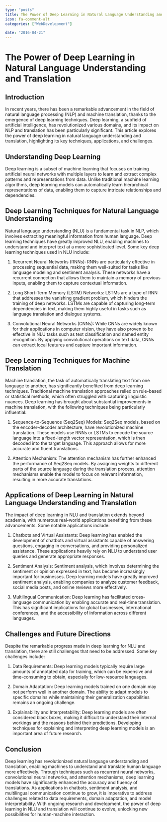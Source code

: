 ```yaml
---
type: "posts"
title: The Power of Deep Learning in Natural Language Understanding and Translation
icon: fa-comment-alt
categories: ["WebDevelopment"]

date: "2016-04-21"
---
```




# The Power of Deep Learning in Natural Language Understanding and Translation

## Introduction

In recent years, there has been a remarkable advancement in the field of natural language processing (NLP) and machine translation, thanks to the emergence of deep learning techniques. Deep learning, a subfield of artificial intelligence, has revolutionized various domains, and its impact on NLP and translation has been particularly significant. This article explores the power of deep learning in natural language understanding and translation, highlighting its key techniques, applications, and challenges.

## Understanding Deep Learning

Deep learning is a subset of machine learning that focuses on training artificial neural networks with multiple layers to learn and extract complex patterns and representations from data. Unlike traditional machine learning algorithms, deep learning models can automatically learn hierarchical representations of data, enabling them to capture intricate relationships and dependencies.

## Deep Learning Techniques for Natural Language Understanding

Natural language understanding (NLU) is a fundamental task in NLP, which involves extracting meaningful information from human language. Deep learning techniques have greatly improved NLU, enabling machines to understand and interpret text at a more sophisticated level. Some key deep learning techniques used in NLU include:

1. Recurrent Neural Networks (RNNs): RNNs are particularly effective in processing sequential data, making them well-suited for tasks like language modeling and sentiment analysis. These networks have a recurrent connection that allows them to maintain a memory of previous inputs, enabling them to capture contextual information.

2. Long Short-Term Memory (LSTM) Networks: LSTMs are a type of RNN that addresses the vanishing gradient problem, which hinders the training of deep networks. LSTMs are capable of capturing long-term dependencies in text, making them highly useful in tasks such as language translation and dialogue systems.

3. Convolutional Neural Networks (CNNs): While CNNs are widely known for their applications in computer vision, they have also proven to be effective in NLU tasks such as text classification and named entity recognition. By applying convolutional operations on text data, CNNs can extract local features and capture important information.

## Deep Learning Techniques for Machine Translation

Machine translation, the task of automatically translating text from one language to another, has significantly benefited from deep learning techniques. Traditional machine translation approaches relied on rule-based or statistical methods, which often struggled with capturing linguistic nuances. Deep learning has brought about substantial improvements in machine translation, with the following techniques being particularly influential:

1. Sequence-to-Sequence (Seq2Seq) Models: Seq2Seq models, based on the encoder-decoder architecture, have revolutionized machine translation. These models use RNNs or LSTMs to encode the source language into a fixed-length vector representation, which is then decoded into the target language. This approach allows for more accurate and fluent translations.

2. Attention Mechanism: The attention mechanism has further enhanced the performance of Seq2Seq models. By assigning weights to different parts of the source language during the translation process, attention mechanisms enable the model to focus on relevant information, resulting in more accurate translations.

## Applications of Deep Learning in Natural Language Understanding and Translation

The impact of deep learning in NLU and translation extends beyond academia, with numerous real-world applications benefiting from these advancements. Some notable applications include:

1. Chatbots and Virtual Assistants: Deep learning has enabled the development of chatbots and virtual assistants capable of answering questions, engaging in conversations, and providing personalized assistance. These applications heavily rely on NLU to understand user queries and generate appropriate responses.

2. Sentiment Analysis: Sentiment analysis, which involves determining the sentiment or opinion expressed in text, has become increasingly important for businesses. Deep learning models have greatly improved sentiment analysis, enabling companies to analyze customer feedback, social media posts, and online reviews more effectively.

3. Multilingual Communication: Deep learning has facilitated cross-language communication by enabling accurate and real-time translation. This has significant implications for global businesses, international conferences, and the accessibility of information across different languages.

## Challenges and Future Directions

Despite the remarkable progress made in deep learning for NLU and translation, there are still challenges that need to be addressed. Some key challenges include:

1. Data Requirements: Deep learning models typically require large amounts of annotated data for training, which can be expensive and time-consuming to obtain, especially for low-resource languages.

2. Domain Adaptation: Deep learning models trained on one domain may not perform well in another domain. The ability to adapt models to specific domains while maintaining their generalization capabilities remains an ongoing challenge.

3. Explainability and Interpretability: Deep learning models are often considered black boxes, making it difficult to understand their internal workings and the reasons behind their predictions. Developing techniques for explaining and interpreting deep learning models is an important area of future research.

## Conclusion

Deep learning has revolutionized natural language understanding and translation, enabling machines to understand and translate human language more effectively. Through techniques such as recurrent neural networks, convolutional neural networks, and attention mechanisms, deep learning models have significantly enhanced the accuracy and fluency of translations. As applications in chatbots, sentiment analysis, and multilingual communication continue to grow, it is imperative to address challenges related to data requirements, domain adaptation, and model interpretability. With ongoing research and development, the power of deep learning in NLU and translation will continue to evolve, unlocking new possibilities for human-machine interaction.